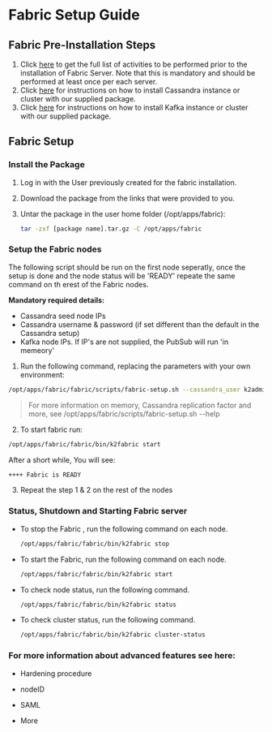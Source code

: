 # Fabric Setup Guide

##  Fabric Pre-Installation Steps

1. Click [here](01_Fabric_7.xx_Installation_intro.md) to get the full list of activities to be performed prior to the installation of  Fabric Server. Note that this is mandatory and should be performed at least once per each server.
2. Click [here](Cassandra_New_Setup.md) for instructions on how to install Cassandra instance or cluster with our supplied package.
3. Click [here](Kafka_New_Setup.md) for instructions on how to install Kafka instance or cluster with our supplied package.

## Fabric Setup 

### Install the Package 

1. Log in with the User previously created for the fabric installation.

2. Download the package from the links that were provided to you.

2. Untar the package in the user home folder (/opt/apps/fabric):

   ~~~bash
   tar -zxf [package name].tar.gz -C /opt/apps/fabric
   ~~~

   
    
### Setup the Fabric nodes
The following script should be run on the first node seperatly, once the setup is done and the node status will be 'READY'
repeate the same command on th erest of the Fabric nodes.

**Mandatory required details:**
+ Cassandra seed node IPs
+ Cassandra username & password (if set different than the default in the Cassandra setup)
+ Kafka node IPs. If IP's are not supplied, the  PubSub will run 'in memeory'



1. Run the following command, replacing the parameters with your own environment:
~~~bash
/opt/apps/fabric/fabric/scripts/fabric-setup.sh --cassandra_user k2admin --cassandra_password changeit --cassandra_ips 10.0.0.1,10.0.0.2,10.0.0.3  --kafka_ips 10.0.0.4,10.0.0.5,10.0.0.6 
~~~

> For more information on memory, Cassandra replication factor and more, see /opt/apps/fabric/scripts/fabric-setup.sh --help


2. To start fabric run:
~~~bash
/opt/apps/fabric/fabric/bin/k2fabric start
~~~

After a short while, You will see: 
~~~bash
++++ Fabric is READY
~~~

3. Repeat the step 1 & 2  on the rest of the nodes


### Status, Shutdown and Starting Fabric server

* To stop the Fabric , run the following command on each node.

    ~~~bash
    /opt/apps/fabric/fabric/bin/k2fabric stop
    ~~~

* To start the Fabric, run the following command on each node.
    ~~~bash
    /opt/apps/fabric/fabric/bin/k2fabric start
    ~~~~

* To check node status, run the following command.

    ~~~bash
    /opt/apps/fabric/fabric/bin/k2fabric status
    ~~~

* To check cluster status, run the following command.

    ~~~bash
    /opt/apps/fabric/fabric/bin/k2fabric cluster-status
    ~~~



### For more information about advanced features see here:

+ Hardening procedure

+ nodeID

+ SAML

+ More
